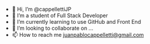 - 👋 Hi, I’m @cappellettiJP
- 👀 I’m a student of Full Stack Developer
- 🌱 I’m currently learning to use GitHub and Front End 
- 💞️ I’m looking to collaborate on ...
- 📫 How to reach me juanpablocappelletti@gmail.com

<!---
cappellettiJP/cappellettiJP is a ✨ special ✨ repository because its `README.md` (this file) appears on your GitHub profile.
You can click the Preview link to take a look at your changes.
--->
